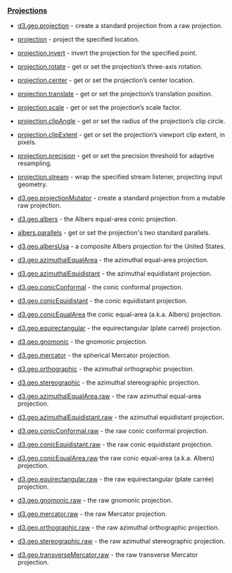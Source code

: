 ### [](https://github.com/mbostock/d3/wiki/Api%E5%8F%82%E8%80%83#projections)[Projections](https://github.com/mbostock/d3/wiki/Geo-Projections)

*   [d3.geo.projection](https://github.com/mbostock/d3/wiki/Geo-Projections#wiki-projection)&nbsp;- create a standard projection from a raw projection.

*   [projection](https://github.com/mbostock/d3/wiki/Geo-Projections#wiki-_projection)&nbsp;- project the specified location.

*   [projection.invert](https://github.com/mbostock/d3/wiki/Geo-Projections#wiki-invert)&nbsp;- invert the projection for the specified point.

*   [projection.rotate](https://github.com/mbostock/d3/wiki/Geo-Projections#wiki-rotate)&nbsp;- get or set the projection’s three-axis rotation.

*   [projection.center](https://github.com/mbostock/d3/wiki/Geo-Projections#wiki-center)&nbsp;- get or set the projection’s center location.

*   [projection.translate](https://github.com/mbostock/d3/wiki/Geo-Projections#wiki-translate)&nbsp;- get or set the projection’s translation position.

*   [projection.scale](https://github.com/mbostock/d3/wiki/Geo-Projections#wiki-scale)&nbsp;- get or set the projection’s scale factor.

*   [projection.clipAngle](https://github.com/mbostock/d3/wiki/Geo-Projections#wiki-clipAngle)&nbsp;- get or set the radius of the projection’s clip circle.

*   [projection.clipExtent](https://github.com/mbostock/d3/wiki/Geo-Projections#wiki-clipExtent)&nbsp;- get or set the projection’s viewport clip extent, in pixels.

*   [projection.precision](https://github.com/mbostock/d3/wiki/Geo-Projections#wiki-precision)&nbsp;- get or set the precision threshold for adaptive resampling.

*   [projection.stream](https://github.com/mbostock/d3/wiki/Geo-Projections#wiki-stream)&nbsp;- wrap the specified stream listener, projecting input geometry.

*   [d3.geo.projectionMutator](https://github.com/mbostock/d3/wiki/Geo-Projections#wiki-projectionMutator)&nbsp;- create a standard projection from a mutable raw projection.

*   [d3.geo.albers](https://github.com/mbostock/d3/wiki/Geo-Projections#wiki-albers)&nbsp;- the Albers equal-area conic projection.

*   [albers.parallels](https://github.com/mbostock/d3/wiki/Geo-Projections#wiki-albers_parallels)&nbsp;- get or set the projection's two standard parallels.

*   [d3.geo.albersUsa](https://github.com/mbostock/d3/wiki/Geo-Projections#wiki-albersUsa)&nbsp;- a composite Albers projection for the United States.

*   [d3.geo.azimuthalEqualArea](https://github.com/mbostock/d3/wiki/Geo-Projections#wiki-azimuthalEqualArea)&nbsp;- the azimuthal equal-area projection.

*   [d3.geo.azimuthalEquidistant](https://github.com/mbostock/d3/wiki/Geo-Projections#wiki-azimuthalEquidistant)&nbsp;- the azimuthal equidistant projection.

*   [d3.geo.conicConformal](https://github.com/mbostock/d3/wiki/Geo-Projections#wiki-conicConformal)&nbsp;- the conic conformal projection.

*   [d3.geo.conicEquidistant](https://github.com/mbostock/d3/wiki/Geo-Projections#wiki-conicEquidistant)&nbsp;- the conic equidistant projection.

*   [d3.geo.conicEqualArea](https://github.com/mbostock/d3/wiki/Geo-Projections#wiki-conicEqualArea)&nbsp;the conic equal-area (a.k.a. Albers) projection.

*   [d3.geo.equirectangular](https://github.com/mbostock/d3/wiki/Geo-Projections#wiki-equirectangular)&nbsp;- the equirectangular (plate carreé) projection.

*   [d3.geo.gnomonic](https://github.com/mbostock/d3/wiki/Geo-Projections#wiki-gnomonic)&nbsp;- the gnomonic projection.

*   [d3.geo.mercator](https://github.com/mbostock/d3/wiki/Geo-Projections#wiki-mercator)&nbsp;- the spherical Mercator projection.

*   [d3.geo.orthographic](https://github.com/mbostock/d3/wiki/Geo-Projections#wiki-orthographic)&nbsp;- the azimuthal orthographic projection.

*   [d3.geo.stereographic](https://github.com/mbostock/d3/wiki/Geo-Projections#wiki-stereographic)&nbsp;- the azimuthal stereographic projection.

*   [d3.geo.azimuthalEqualArea.raw](https://github.com/mbostock/d3/wiki/Geo-Projections#wiki-azimuthalEqualArea_raw)&nbsp;- the raw azimuthal equal-area projection.

*   [d3.geo.azimuthalEquidistant.raw](https://github.com/mbostock/d3/wiki/Geo-Projections#wiki-azimuthalEquidistant_raw)&nbsp;- the azimuthal equidistant projection.

*   [d3.geo.conicConformal.raw](https://github.com/mbostock/d3/wiki/Geo-Projections#wiki-conicConformal_raw)&nbsp;- the raw conic conformal projection.

*   [d3.geo.conicEquidistant.raw](https://github.com/mbostock/d3/wiki/Geo-Projections#wiki-conicEquidistant_raw)&nbsp;- the raw conic equidistant projection.

*   [d3.geo.conicEqualArea.raw](https://github.com/mbostock/d3/wiki/Geo-Projections#wiki-conicEqualArea_raw)&nbsp;the raw conic equal-area (a.k.a. Albers) projection.

*   [d3.geo.equirectangular.raw](https://github.com/mbostock/d3/wiki/Geo-Projections#wiki-equirectangular_raw)&nbsp;- the raw equirectangular (plate carrée) projection.

*   [d3.geo.gnomonic.raw](https://github.com/mbostock/d3/wiki/Geo-Projections#wiki-gnomonic_raw)&nbsp;- the raw gnomonic projection.

*   [d3.geo.mercator.raw](https://github.com/mbostock/d3/wiki/Geo-Projections#wiki-mercator_raw)&nbsp;- the raw Mercator projection.

*   [d3.geo.orthographic.raw](https://github.com/mbostock/d3/wiki/Geo-Projections#wiki-orthographic_raw)&nbsp;- the raw azimuthal orthographic projection.

*   [d3.geo.stereographic.raw](https://github.com/mbostock/d3/wiki/Geo-Projections#wiki-stereographic_raw)&nbsp;- the raw azimuthal stereographic projection.

*   [d3.geo.transverseMercator.raw](https://github.com/mbostock/d3/wiki/Geo-Projections#wiki-transverseMercator_raw)&nbsp;- the raw transverse Mercator projection.